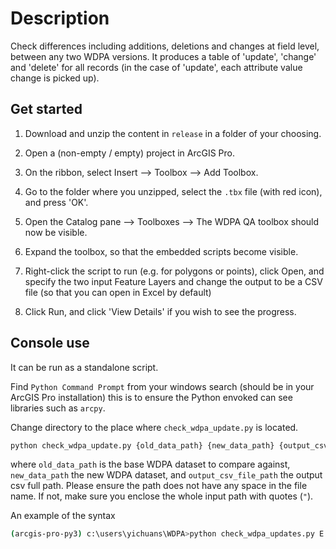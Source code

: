 # Description

Check differences including additions, deletions and changes at field level, between any two WDPA versions. It produces a table of 'update', 'change' and 'delete' for all records (in the case of 'update', each attribute value change is picked up).

## Get started

1. Download and unzip the content in `release` in a folder of your choosing.
1. Open a (non-empty / empty) project in ArcGIS Pro.
1. On the ribbon, select Insert --> Toolbox --> Add Toolbox.
1. Go to the folder where you unzipped, select the `.tbx` file (with red icon), and press 'OK'.
1. Open the Catalog pane --> Toolboxes --> The WDPA QA toolbox should now be visible.
1. Expand the toolbox, so that the embedded scripts become visible.
   
1. Right-click the script to run (e.g. for polygons or points), click Open, and specify the two input Feature Layers and change the output to be a CSV file (so that you can open in Excel by default)
1. Click Run, and click 'View Details' if you wish to see the progress.
    
## Console use

It can be run as a standalone script.

Find `Python Command Prompt` from your windows search (should be in your ArcGIS Pro installation) this is to ensure the Python envoked can see libraries such as `arcpy`.

Change directory to the place where `check_wdpa_update.py` is located.

```bash
python check_wdpa_update.py {old_data_path} {new_data_path} {output_csv_file_path)
```
where `old_data_path` is the base WDPA dataset to compare against, `new_data_path` the new WDPA dataset, and `output_csv_file_path` the output csv full path. Please ensure the path does not have any space in the file name. If not, make sure you enclose the whole input path with quotes (`"`). 

An example of the syntax

```bash
(arcgis-pro-py3) c:\users\yichuans\WDPA>python check_wdpa_updates.py E:\WDPA_Dec2016_Public.gdb\WDPA_point_2016 "E:\WDPA_2017_Public.gdb\WDPA point 2017"
```
